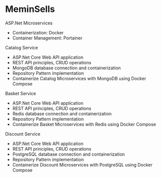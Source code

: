 # MeminSells
ASP.Net Microservices

- Containerization: Docker
- Container Management: Portainer

Catalog Service
- ASP.Net Core Web API application
- REST API principles, CRUD operations
- MongoDB database connection and containerization
- Repository Pattern implementation
- Containerize Catalog Microservices with MongoDB using Docker Compose

Basket Service
- ASP.Net Core Web API application
- REST API principles, CRUD operations
- Redis database connection and containerization
- Repository Pattern implementation
- Containerize Basket Microservices with Redis using Docker Compose

Discount Service
- ASP.Net Core Web API application
- REST API principles, CRUD operations
- PostgreSQL database connection and containerization
- Repository Pattern implementation
- Containerize Discount Microservices with PostgreSQL using Docker Compose
